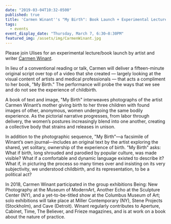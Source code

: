```yaml
---
date: "2019-03-04T10:32-0500"
published: true
title: 'Carmen Winant''s "My Birth": Book Launch + Experimental Lecture'
tags:
  - events
event_display_date: "Thursday, March 7, 6:30–8:30PM"
featured_img: /assets/img/CarmenWinant.jpg
---
```


Please join Ulises for an experimental lecture/book launch by artist and writer [Carmen Winant](http://carmenwinant.com/).

In lieu of a conventional reading or talk, Carmen will deliver a fifteen-minute original script over top of a video that she created — largely looking at the visual content of artists and medical professionals — that acts a compliment to her book, "My Birth." The performance will probe the ways that we see and do not see the experience of childbirth.

A book of text and image, "My Birth" interweaves photographs of the artist Carmen Winant’s mother giving birth to her three children with found images of other, anonymous, women undergoing the same bodily experience. As the pictorial narrative progresses, from labor through delivery, the women’s postures increasingly blend into one another, creating a collective body that strains and releases in unison.

In addition to the photographic sequence, "My Birth"—a facsimile of Winant’s own journal—includes an original text by the artist exploring the shared, yet solitary, ownership of the experience of birth. "My Birth" asks: What if birth, long shrouded and parodied by popular culture, was made visible? What if a comfortable and dynamic language existed to describe it? What if, in picturing the process so many times over and insisting on its very subjectivity, we understood childbirth, and its representation, to be a political act?

In 2018, Carmen Winant participated in the group exhibitions Being: New Photography at the Museum of ModernArt, Another Echo at the Sculpture Center (NY), and a yet-to-be-titled show at the Columbus Museum of Art; solo exhibitions will take place at Miller Contemporary (NY), Stene Projects (Stockholm), and Cave (Detroit). Winant regularly contributes to Aperture, Cabinet, Time, The Believer, and Frieze magazines, and is at work on a book about the nature of practice.
